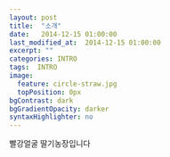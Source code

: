 ```yaml
---
layout: post
title:  "소개"
date:   2014-12-15 01:00:00
last_modified_at:  2014-12-15 01:00:00
excerpt: ""
categories: INTRO
tags:  INTRO
image:
  feature: circle-straw.jpg
  topPosition: 0px
bgContrast: dark
bgGradientOpacity: darker
syntaxHighlighter: no
---
```


<div class="img img--fullContainer img--14xLeading" style="background-image: url({{ site.baseurl_posts_img }}c.jpg);"></div>

빨강얼굴 딸기농장입니다
